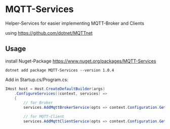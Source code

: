 # MQTT-Services
Helper-Services for easier implementing MQTT-Broker and Clients 

using https://github.com/dotnet/MQTTnet

## Usage

install Nuget-Package https://www.nuget.org/packages/MQTT-Services

```
dotnet add package MQTT-Services --version 1.0.4
```

Add in Startup.cs/Program.cs:

```csharp
IHost host = Host.CreateDefaultBuilder(args)
    .ConfigureServices((context, services) =>
    {
        // for Broker
        services.AddMqttBrokerService(opts => context.Configuration.GetSection(nameof(MqttBrokerSettings)).Bind(opts));

        // for MQTT-Client
        services.AddMqttClientService(opts => context.Configuration.GetSection(nameof(MqttClientSettings)).Bind(opts));
```
